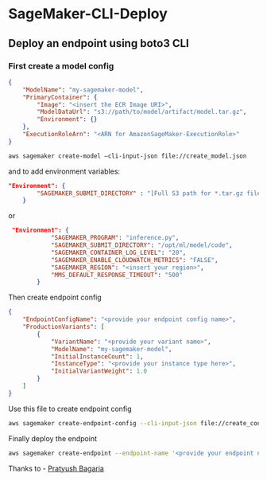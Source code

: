 # SageMaker-CLI-Deploy
## Deploy an endpoint using boto3 CLI

### First create a model config 

```json
{
    "ModelName": "my-sagemaker-model",
    "PrimaryContainer": {
        "Image": "<insert the ECR Image URI>",
        "ModelDataUrl": "s3://path/to/model/artifact/model.tar.gz",
        "Environment": {}
    },
    "ExecutionRoleArn": "<ARN for AmazonSageMaker-ExecutionRole>"
}
```

```bash 
aws sagemaker create-model —cli-input-json file://create_model.json
```

and to add environment variables:

```json
"Environment": {
        "SAGEMAKER_SUBMIT_DIRECTORY" : "[Full S3 path for *.tar.gz file containing the training script]"
    }
```        
or 
```json
 "Environment": {
            "SAGEMAKER_PROGRAM": "inference.py",
            "SAGEMAKER_SUBMIT_DIRECTORY": "/opt/ml/model/code",
            "SAGEMAKER_CONTAINER_LOG_LEVEL": "20",
            "SAGEMAKER_ENABLE_CLOUDWATCH_METRICS": "FALSE",
            "SAGEMAKER_REGION": "<insert your region>",
            "MMS_DEFAULT_RESPONSE_TIMEOUT": "500"
        }
```        
Then create endpoint config 


```json
{
    "EndpointConfigName": "<provide your endpoint config name>",
    "ProductionVariants": [
        {
            "VariantName": "<provide your variant name>",
            "ModelName": "my-sagemaker-model",
            "InitialInstanceCount": 1,
            "InstanceType": "<provide your instance type here>",
            "InitialVariantWeight": 1.0
        }
    ]
}        
```

Use this file to create endpoint config

```bash
aws sagemaker create-endpoint-config --cli-input-json file://create_config.json
```

Finally deploy the endpoint

```bash
aws sagemaker create-endpoint --endpoint-name '<provide your endpoint name>' --endpoint-config-name '<insert your endpoint config name>'
```


Thanks to - [Pratyush Bagaria](https://github.com/prats13bag)